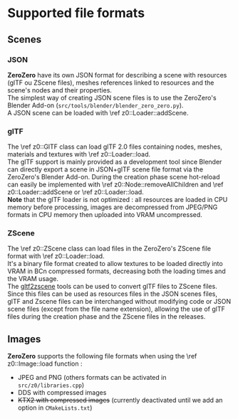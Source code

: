 Supported file formats
===========================================================================

Scenes
---------------------------------------------------------------------------

### JSON
**ZeroZero** have its own JSON format for describing a scene with resources (glTF ou ZScene files),
meshes references linked to resources and the scene's nodes and their properties.<br>
The simplest way of creating JSON scene files is to use the ZeroZero's Blender Add-on 
(`src/tools/blender/blender_zero_zero.py`).<br>
A JSON scene can be loaded with \ref z0::Loader::addScene.


### glTF
The \ref z0::GlTF class can load glTF 2.0 files containing nodes, meshes, materials and textures with \ref z0::Loader::load.<br>
The glTF support is mainly provided as a development tool since Blender can directly export 
a scene in JSON+glTF scene file format via the ZeroZero's Blender Add-on.
During the creation phase scene hot-reload can easily be implemented with \ref z0::Node::removeAllChildren and 
\ref z0::Loader::addScene or \ref z0::Loader::load.<br>
**Note** that the glTF loader is not optimized : all resources are loaded in CPU memory before processing,
images are decompressed from JPEG/PNG formats in CPU memory then uploaded into VRAM uncompressed.

### ZScene
The \ref z0::ZScene class can load files in the ZeroZero's ZScene file format with \ref z0::Loader::load.<br>
It's a binary file format created to allow textures to be loaded directly into VRAM in
BCn compressed formats, decreasing both the loading times and the VRAM usage.<br>
The [gltf2zscene](https://github.com/HenriMichelon/gltf2zscene) tools can be used to convert
glTF files to ZScene files.<br>
Since this files can be used as resources files in the JSON scenes files, glTF and Zscene files can be interchanged without modifying code or JSON scene files 
(except from the file name extension), allowing the use of glTF files during the creation phase
and the ZScene files in the releases. 

Images
---------------------------------------------------------------------------

**ZeroZero** supports the following file formats when using the \ref z0::Image::load function :
- JPEG and PNG (others formats can be activated in `src/z0/libraries.cpp`)
- DDS with compressed images
- ~~KTX2 with compressed images~~ (currently deactivated until we add an option in `CMakeLists.txt`)
